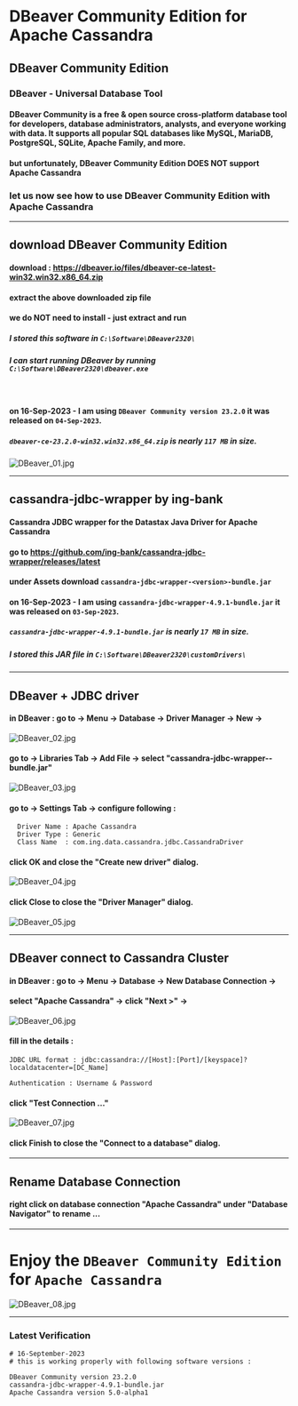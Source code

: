 # DBeaver Community Edition for Apache Cassandra

## DBeaver Community Edition

### DBeaver - Universal Database Tool
#### DBeaver Community is a free & open source cross-platform database tool for developers, database administrators, analysts, and everyone working with data. It supports all popular SQL databases like MySQL, MariaDB, PostgreSQL, SQLite, Apache Family, and more.
#### but unfortunately, DBeaver Community Edition DOES NOT support Apache Cassandra

### let us now see how to use DBeaver Community Edition with Apache Cassandra

---

## download DBeaver Community Edition

#### download : https://dbeaver.io/files/dbeaver-ce-latest-win32.win32.x86_64.zip

#### extract the above downloaded zip file
#### we do NOT need to install - just extract and run

##### I stored this software in ` C:\Software\DBeaver2320\ `
##### I can start running DBeaver by running ` C:\Software\DBeaver2320\dbeaver.exe `

<br>

#### on 16-Sep-2023 - I am using ` DBeaver Community version 23.2.0 ` it was released on ` 04-Sep-2023 `.
##### ` dbeaver-ce-23.2.0-win32.win32.x86_64.zip ` is nearly ` 117 MB ` in size.

![DBeaver_01.jpg](https://github.com/sarma1807/DBeaver_for_Cassandra/blob/main/images/DBeaver_01.jpg)

---

## cassandra-jdbc-wrapper by ing-bank

#### Cassandra JDBC wrapper for the Datastax Java Driver for Apache Cassandra

#### go to https://github.com/ing-bank/cassandra-jdbc-wrapper/releases/latest
#### under Assets download ` cassandra-jdbc-wrapper-<version>-bundle.jar `

#### on 16-Sep-2023 - I am using ` cassandra-jdbc-wrapper-4.9.1-bundle.jar ` it was released on ` 03-Sep-2023 `.
##### ` cassandra-jdbc-wrapper-4.9.1-bundle.jar ` is nearly ` 17 MB ` in size.

##### I stored this JAR file in ` C:\Software\DBeaver2320\customDrivers\ `

---

## DBeaver + JDBC driver

#### in DBeaver : go to -> Menu -> Database -> Driver Manager -> New ->

![DBeaver_02.jpg](https://github.com/sarma1807/DBeaver_for_Cassandra/blob/main/images/DBeaver_02.jpg)

#### go to -> Libraries Tab -> Add File -> select "cassandra-jdbc-wrapper-<version>-bundle.jar"

![DBeaver_03.jpg](https://github.com/sarma1807/DBeaver_for_Cassandra/blob/main/images/DBeaver_03.jpg)

#### go to -> Settings Tab -> configure following :
```
  Driver Name : Apache Cassandra
  Driver Type : Generic
  Class Name  : com.ing.data.cassandra.jdbc.CassandraDriver
```
#### click OK and close the "Create new driver" dialog.

![DBeaver_04.jpg](https://github.com/sarma1807/DBeaver_for_Cassandra/blob/main/images/DBeaver_04.jpg)

#### click Close to close the "Driver Manager" dialog.

![DBeaver_05.jpg](https://github.com/sarma1807/DBeaver_for_Cassandra/blob/main/images/DBeaver_05.jpg)

---

## DBeaver connect to Cassandra Cluster

#### in DBeaver : go to -> Menu -> Database -> New Database Connection ->
#### select "Apache Cassandra" -> click "Next >" ->

![DBeaver_06.jpg](https://github.com/sarma1807/DBeaver_for_Cassandra/blob/main/images/DBeaver_06.jpg)

#### fill in the details :
```
JDBC URL format : jdbc:cassandra://[Host]:[Port]/[keyspace]?localdatacenter=[DC_Name]

Authentication : Username & Password
```
#### click "Test Connection ..."

![DBeaver_07.jpg](https://github.com/sarma1807/DBeaver_for_Cassandra/blob/main/images/DBeaver_07.jpg)

#### click Finish to close the "Connect to a database" dialog.

---

## Rename Database Connection

#### right click on database connection "Apache Cassandra" under "Database Navigator" to rename ...

---

# Enjoy the ` DBeaver Community Edition ` for ` Apache Cassandra `

![DBeaver_08.jpg](https://github.com/sarma1807/DBeaver_for_Cassandra/blob/main/images/DBeaver_08.jpg)

---

### Latest Verification

```
# 16-September-2023
# this is working properly with following software versions :

DBeaver Community version 23.2.0
cassandra-jdbc-wrapper-4.9.1-bundle.jar
Apache Cassandra version 5.0-alpha1

```

